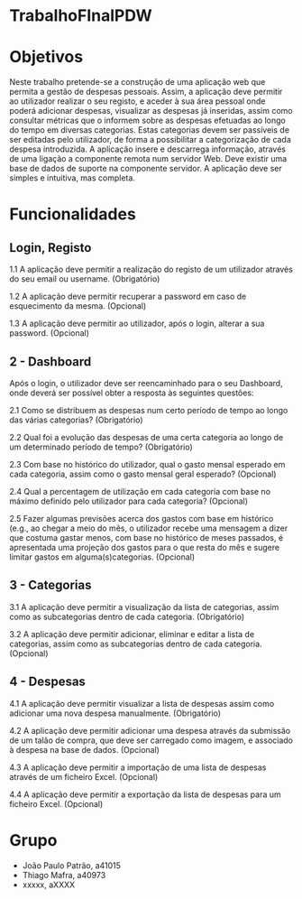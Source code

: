 # TrabalhoFInalPDW


# Objetivos

Neste trabalho pretende-se a construção de uma aplicação web que permita a gestão
de despesas pessoais. Assim, a aplicação deve permitir ao utilizador realizar o seu
registo, e aceder à sua área pessoal onde poderá adicionar despesas, visualizar as
despesas já inseridas, assim como consultar métricas que o informem sobre as
despesas efetuadas ao longo do tempo em diversas categorias. Estas categorias
devem ser passíveis de ser editadas pelo utilizador, de forma a possibilitar a
categorização de cada despesa introduzida.
A aplicação insere e descarrega informação, através de uma ligação a componente
remota num servidor Web. Deve existir uma base de dados de suporte na
componente servidor. A aplicação deve ser simples e intuitiva, mas completa.


# Funcionalidades

## Login, Registo

1.1 A aplicação deve permitir a realização do registo de um utilizador através do
seu email ou username. (Obrigatório)

1.2 A aplicação deve permitir recuperar a password em caso de esquecimento da
mesma. (Opcional)

1.3 A aplicação deve permitir ao utilizador, após o login, alterar a sua password.
(Opcional)

## 2 - Dashboard
Após o login, o utilizador deve ser reencaminhado para o seu Dashboard, onde
deverá ser possível obter a resposta às seguintes questões:

2.1 Como se distribuem as despesas num certo período de tempo ao longo das várias
categorias? (Obrigatório)

2.2 Qual foi a evolução das despesas de uma certa categoria ao longo de um
determinado período de tempo? (Obrigatório)

2.3 Com base no histórico do utilizador, qual o gasto mensal esperado em cada
categoria, assim como o gasto mensal geral esperado? (Opcional)

2.4 Qual a percentagem de utilização em cada categoria com base no máximo
definido pelo utilizador para cada categoria? (Opcional)

2.5 Fazer algumas previsões acerca dos gastos com base em histórico (e.g., ao
chegar a meio do mês, o utilizador recebe uma mensagem a dizer que costuma
gastar menos, com base no histórico de meses passados, é apresentada uma
projeção dos gastos para o que resta do mês e sugere limitar gastos em
alguma(s)categorias. (Opcional)

## 3 - Categorias

3.1 A aplicação deve permitir a visualização da lista de categorias, assim como as
subcategorias dentro de cada categoria. (Obrigatório)

3.2 A aplicação deve permitir adicionar, eliminar e editar a lista de categorias, assim
como as subcategorias dentro de cada categoria. (Opcional)

## 4 - Despesas

4.1 A aplicação deve permitir visualizar a lista de despesas assim como adicionar
uma nova despesa manualmente. (Obrigatório)

4.2 A aplicação deve permitir adicionar uma despesa através da submissão de um
talão de compra, que deve ser carregado como imagem, e associado à despesa na
base de dados. (Opcional)

4.3 A aplicação deve permitir a importação de uma lista de despesas através de um
ficheiro Excel. (Opcional)

4.4 A aplicação deve permitir a exportação da lista de despesas para um ficheiro
Excel. (Opcional)

# Grupo

- João Paulo Patrão, a41015
- Thiago Mafra, a40973
- xxxxx, aXXXX
